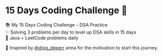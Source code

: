 
# 15 Days Coding Challenge 🚀

📚 My 15 Days Coding Challenge – DSA Practice  
✨ Solving 3 problems per day to level up DSA skills in 15 days  
📌 Java + LeetCode problems daily  

🙏 Inspired by [@digg_deperr](https://github.com/diggdeeper) anna for the motivation to start this journey.

